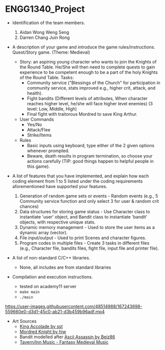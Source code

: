 # ENGG1340_Project

* Identification of the team members.
  1. Aidan Wong Weng Seng
  2. Darren Chang Juin Rong

* A description of your game and introduce the game rules/instructions.
  Quest/Story game. (Theme: Medieval)
  * Story: an aspiring young character who wants to join the Knights of the Round Table. He/She will then need to complete quests to gain experience to be competent enough to be a part of the holy Knights of the Round Table.
    Tasks:
    - Community service ("Blessings of the Church" for participation in community service, stats improved e.g., higher crit, attack, and health).
    - Fight bandits (Different levels of attributes, When character reaches higher level, he/she will face higher level enemies) (3 level: Low, Middle, High)
    - Final fight with traitorous Mordred to save King Arthur.
  * User Commands
    - Yes/No
    - Attack/Flee
    - Strike/Items
  * Rules
    - Basic inputs using keyboard, type either of the 2 given options whenever prompted.
    - Beware, death results in program termination, so choose your actions carefully (TIP: good things happen to helpful people in this game).
* A list of features that you have implemented, and explain how each coding element from 1 to 5 listed under the coding requirements aforementioned have supported your features.
  1. Generation of random game sets or events - Random events (e.g., 5 Community service function and only select 3 for user & random crit chances)
  2. Data structures for storing game status - Use Character class to instantiate 'user' object, and Bandit class to instantiate 'bandit' objects, with respective unique stats.
  3. Dynamic memory management - Used to store the user items as a dynamic array (vector).
  4. File input/output - Used to print Scenes and character figures.
  5. Program codes in multiple files - Create 3 tasks in different files (e.g., Character file, bandits files, fight file, input file and printer file).
* A list of non-standard C/C++ libraries.
  - None, all includes are from standard libraries
* Compilation and execution instructions.
  - tested on academy11 server
  - `make main`
  - `./main`


https://user-images.githubusercontent.com/48514988/167243698-559660e0-d3d1-45c0-ab21-d3b459b96adf.mp4


* Art Sources
  - [King Accolade by sst](https://www.asciiart.eu/people/occupations/kings)
  - [Mordred Knight by hjw](https://ascii.co.uk/art/knights)
  - Bandit modelled after [Ascii Assassin by Beiz86](https://www.deviantart.com/beiz86/art/Ascii-Assassin-809582924)
  - [Tavern/Inn Music - Fantasy Medieval Music](https://www.youtube.com/watch?v=roABNwbjZf4)
